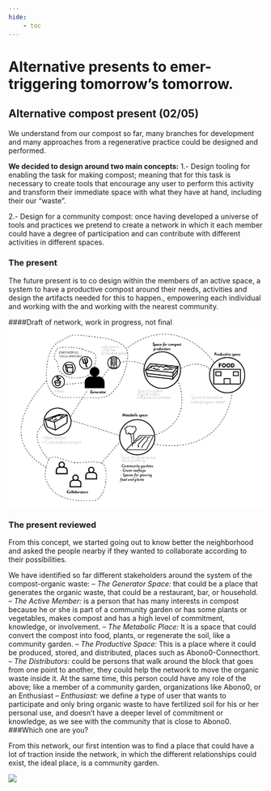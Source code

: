 ```yaml
---
hide:
    - toc
---
```



# Alternative presents to emer-triggering tomorrow’s tomorrow.

## Alternative compost present (02/05)
We understand from our compost so far, many branches for development and many approaches from a regenerative practice could be designed and performed.

**We decided to design around two main concepts:**
1.- Design tooling for enabling the task for making compost; meaning that for this task is necessary to create tools that encourage any user to perform this activity and transform their immediate space with what they have at hand, including their our “waste”.

2.- Design for a community compost: once having developed a universe of tools and practices we pretend to create a network in which it each member could have a degree of participation and can contribute with different activities in different spaces.

### The present
The future present is to co design within the members of an active space, a system to have a productive compost around their needs, activities and design the artifacts needed for this to happen., empowering each individual and working with the and working with the nearest community.

####Draft of network, work in progress, not final
![](../images/netwkr_1design-sutdio.jpg)


### The present reviewed

From this concept, we started going out to know better the neighborhood and asked the people nearby if they wanted to collaborate according to their possibilities.

We have identified so far different stakeholders around the system of the compost-organic waste:
*– The Generator Space:* that could be a place that generates the organic waste, that could be a restaurant, bar, or household.
*– The Active Member:* is a person that has many interests in compost because he or she is part of a community garden or has some plants or vegetables, makes compost and has a high level of commitment, knowledge, or involvement.
*– The Metabolic Place:* It is a space that could convert the compost into food, plants, or regenerate the soil, like a community garden.
*– The Productive Space:* This is a place where it could be produced, stored, and distributed, places such as Abono0-Connecthort.
*– The Distributors:* could be persons that walk around the block that goes from one point to another, they could help the network to move the organic waste inside it. At the same time, this person could have any role of the above; like a member of a community garden, organizations like Abono0, or an Enthusiast
*– Enthusiast:* we define a type of user that wants to participate and only bring organic waste to have fertilized soil for his or her personal use, and doesn’t have a deeper level of commitment or knowledge, as we see with the community that is close to Abono0.
###Which one are you?

From this network, our first intention was to find a place that could have a lot of traction inside the network, in which the different relationships could exist, the ideal place, is a community garden.

![](../images/present_1)
